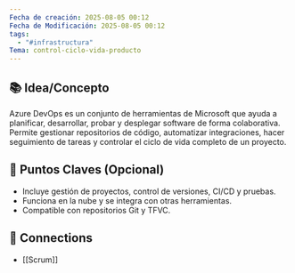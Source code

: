 ```yaml
---
Fecha de creación: 2025-08-05 00:12
Fecha de Modificación: 2025-08-05 00:12
tags:
  - "#infrastructura"
Tema: control-ciclo-vida-producto
---
```



## 📚 Idea/Concepto 
Azure DevOps es un conjunto de herramientas de Microsoft que ayuda a planificar, desarrollar, probar y desplegar software de forma colaborativa. Permite gestionar repositorios de código, automatizar integraciones, hacer seguimiento de tareas y controlar el ciclo de vida completo de un proyecto.

## 📌 Puntos Claves (Opcional)
- Incluye gestión de proyectos, control de versiones, CI/CD y pruebas.
- Funciona en la nube y se integra con otras herramientas.
- Compatible con repositorios Git y TFVC.
## 🔗 Connections
- [[Scrum]]